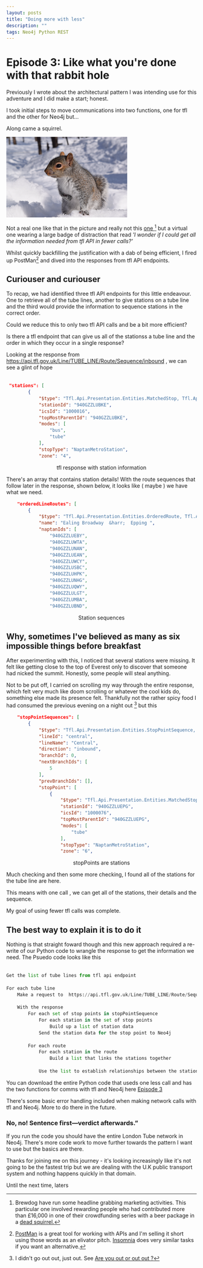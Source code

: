 ```yaml
---
layout: posts
title: "Doing more with less"
description: ""
tags: Neo4j Python REST 
---
```



# Episode 3: Like what you're done with that rabbit hole



Previously I wrote about the architectural pattern I was intending use for this adventure and I did make a start; honest.

I took initial steps to move communications into two functions, one for tfl and the other for Neo4j but...

Along came a squirrel.

![Gosh it's cute](/img/tflTube/squirrel_snow.jpg)

 Not a real one like that in the picture and really not this [one ](https://www.independent.co.uk/life-style/food-and-drink/brewdog-worlds-strongest-beer-squirrel-bottle-the-end-of-history-a7436201.html) [^1] but a virtual one wearing a large badge of distraction that read  _'I wonder if I could get all the information needed from tfl API in fewer calls?'_

Whilst quickly backfilling the justification with a dab of being efficient, I fired up PostMan[^2] and dived into the responses from tfl API endpoints. 

## Curiouser and curiouser

To recap, we had identified three tfl API endpoints for this little endeavour.  One to retrieve all of the tube lines, another to give stations on a tube line and the third would provide the information to sequence stations in the correct order.  

Could we reduce this to only two tfl API calls and be a bit more efficient?

Is there a tfl endpoint that can give us all of the stationss a tube line and the order in which they occur in a single response?

Looking at the response from https://api.tfl.gov.uk/Line/TUBE_LINE/Route/Sequence/inbound , we can see a glint of hope 

```json

 "stations": [
        {
            "$type": "Tfl.Api.Presentation.Entities.MatchedStop, Tfl.Api.Presentation.Entities",
            "stationId": "940GZZLUBKE",
            "icsId": "1000016",
            "topMostParentId": "940GZZLUBKE",
            "modes": [
                "bus",
                "tube"
            ],
            "stopType": "NaptanMetroStation",
            "zone": "4",

``` 
<p style="text-align: center;">tfl response with station information</p>


There's an array that contains station details! With the route sequences that follow later in the response, shown below, it looks like ( maybe ) we have what we need.

```json
    "orderedLineRoutes": [
        {
            "$type": "Tfl.Api.Presentation.Entities.OrderedRoute, Tfl.Api.Presentation.Entities",
            "name": "Ealing Broadway  &harr;  Epping ",
            "naptanIds": [
                "940GZZLUEBY",
                "940GZZLUWTA",
                "940GZZLUNAN",
                "940GZZLUEAN",
                "940GZZLUWCY",
                "940GZZLUSBC",
                "940GZZLUHPK",
                "940GZZLUNHG",
                "940GZZLUQWY",
                "940GZZLULGT",
                "940GZZLUMBA",
                "940GZZLUBND",
```
<p style="text-align: center;"> Station sequences</p>


## Why, sometimes I've believed as many as six impossible things before breakfast

After experimenting with this, I noticed that several stations were missing.  It felt like getting close to the top of Everest only to discover that someone had nicked the summit.  Honestly, some people will steal anything. 

Not to be put off, I carried on scrolling my way through the entire response, which felt very much like doom scrolling or whatever the cool kids do, something else made its presence felt. Thankfully not the rather spicy food I had consumed the previous evening on a night out [^3] but this 

```json
    "stopPointSequences": [
        {
            "$type": "Tfl.Api.Presentation.Entities.StopPointSequence, Tfl.Api.Presentation.Entities",
            "lineId": "central",
            "lineName": "Central",
            "direction": "inbound",
            "branchId": 0,
            "nextBranchIds": [
                5
            ],
            "prevBranchIds": [],
            "stopPoint": [
                {
                    "$type": "Tfl.Api.Presentation.Entities.MatchedStop, Tfl.Api.Presentation.Entities",
                    "stationId": "940GZZLUEPG",
                    "icsId": "1000076",
                    "topMostParentId": "940GZZLUEPG",
                    "modes": [
                        "tube"
                    ],
                    "stopType": "NaptanMetroStation",
                    "zone": "6",
```
<p style="text-align: center;"> stopPoints are stations</p>

Much checking and then some more checking, I found all of the stations for the tube line are here.

This means with one call , we can get all of the stations, their details and the sequence.

My goal of using fewer tfl calls was complete.


## The best way to explain it is to do it

Nothing is that straight foward though and this new approach required a re-write of our Python code to wrangle the response to get the information we need. The Psuedo code looks like this 

```Python

Get the list of tube lines from tfl api endpoint

For each tube line
    Make a request to  https://api.tfl.gov.uk/Line/TUBE_LINE/Route/Sequence/inbound 

    With the response
        For each set of stop points in stopPointSequence
            For each station in the set of stop points
                Build up a list of station data 
            Send the station data for the stop point to Neo4j
        
        For each route
            For each station in the route
                Build a list that links the stations together
            
            Use the list to establish relationships between the stations in Neo4j

```

You can download the entire Python code that useds one less call and has the two functions for comms with tfl and Neo4j here [Episode 3](/code/2023-10-13_code.py)

There's some basic error handling included when making network calls with tfl and Neo4j.   More to do there in the future.

### No, no! Sentence first—verdict afterwards.”
If you run the code you should have the entire London Tube network in Neo4j.  There's more code work to move further towards the pattern I want to use but the basics are there. 

Thanks for joining me on this journey - it's looking increasingly like it's not going to be the fastest trip but we are dealing with the U.K public transport system and nothing happens quickly in that domain.

Until the next time, laters



[^1]: Brewdog have run some headline grabbing marketing activities.  This particular one involved rewarding people who had contributed more than £16,000 in one of their crowdfunding series with a beer package in a [dead squirrel.](https://www.independent.co.uk/life-style/food-and-drink/brewdog-worlds-strongest-beer-squirrel-bottle-the-end-of-history-a7436201.html)

[^2]: [PostMan](https://www.postman.com) is a great tool for working with APIs and I'm selling it short using those words as an elivator pitch.  [Insomnia](https://insomnia.rest) does very similar tasks if you want an alternative.

[^3]: I didn't go out out, just out.  See [Are you out or out out ?](https://youtu.be/Q5k8Su_ek2k?si=wnlduzmi55bMejjL)